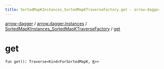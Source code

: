 ```yaml
---
title: SortedMapKInstances_SortedMapKTraverseFactory.get - arrow-dagger
---
```


[arrow-dagger](../../index.html) / [arrow.dagger.instances](../index.html) / [SortedMapKInstances_SortedMapKTraverseFactory](index.html) / [get](./get.html)

# get

`fun get(): Traverse<Kind<ForSortedMapK, `[`K`](index.html#K)`>>`